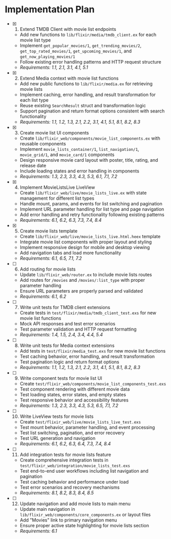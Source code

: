 # Implementation Plan

- [x] 1. Extend TMDB Client with movie list endpoints
  - Add new functions to `lib/flixir/media/tmdb_client.ex` for each movie list type
  - Implement `get_popular_movies/1`, `get_trending_movies/2`, `get_top_rated_movies/1`, `get_upcoming_movies/1`, and `get_now_playing_movies/1`
  - Follow existing error handling patterns and HTTP request structure
  - _Requirements: 1.1, 2.1, 3.1, 4.1, 5.1_

- [x] 2. Extend Media context with movie list functions
  - Add new public functions to `lib/flixir/media.ex` for retrieving movie lists
  - Implement caching, error handling, and result transformation for each list type
  - Reuse existing `SearchResult` struct and transformation logic
  - Support pagination and return format options consistent with search functionality
  - _Requirements: 1.1, 1.2, 1.3, 2.1, 2.2, 3.1, 4.1, 5.1, 8.1, 8.2, 8.3_

- [x] 3. Create movie list UI components
  - Create `lib/flixir_web/components/movie_list_components.ex` with reusable components
  - Implement `movie_lists_container/1`, `list_navigation/1`, `movie_grid/1`, and `movie_card/1` components
  - Design responsive movie card layout with poster, title, rating, and release date
  - Include loading states and error handling in components
  - _Requirements: 1.3, 2.3, 3.3, 4.3, 5.3, 6.1, 7.1, 7.2_

- [x] 4. Implement MovieListsLive LiveView
  - Create `lib/flixir_web/live/movie_lists_live.ex` with state management for different list types
  - Handle mount, params, and events for list switching and pagination
  - Implement URL parameter handling for list type and page navigation
  - Add error handling and retry functionality following existing patterns
  - _Requirements: 6.1, 6.2, 6.3, 7.3, 7.4, 8.4_

- [x] 5. Create movie lists template
  - Create `lib/flixir_web/live/movie_lists_live.html.heex` template
  - Integrate movie list components with proper layout and styling
  - Implement responsive design for mobile and desktop viewing
  - Add navigation tabs and load more functionality
  - _Requirements: 6.1, 6.5, 7.1, 7.2_

- [ ] 6. Add routing for movie lists
  - Update `lib/flixir_web/router.ex` to include movie lists routes
  - Add routes for `/movies` and `/movies/:list_type` with proper parameter handling
  - Ensure URL parameters are properly parsed and validated
  - _Requirements: 6.1, 6.2_

- [ ] 7. Write unit tests for TMDB client extensions
  - Create tests in `test/flixir/media/tmdb_client_test.exs` for new movie list functions
  - Mock API responses and test error scenarios
  - Test parameter validation and HTTP request formatting
  - _Requirements: 1.4, 1.5, 2.4, 3.4, 4.4, 5.4_

- [ ] 8. Write unit tests for Media context extensions
  - Add tests in `test/flixir/media_test.exs` for new movie list functions
  - Test caching behavior, error handling, and result transformation
  - Test pagination logic and return format options
  - _Requirements: 1.1, 1.2, 1.3, 2.1, 2.2, 3.1, 4.1, 5.1, 8.1, 8.2, 8.3_

- [ ] 9. Write component tests for movie list UI
  - Create `test/flixir_web/components/movie_list_components_test.exs`
  - Test component rendering with different movie data
  - Test loading states, error states, and empty states
  - Test responsive behavior and accessibility features
  - _Requirements: 1.3, 2.3, 3.3, 4.3, 5.3, 6.5, 7.1, 7.2_

- [ ] 10. Write LiveView tests for movie lists
  - Create `test/flixir_web/live/movie_lists_live_test.exs`
  - Test mount behavior, parameter handling, and event processing
  - Test list switching, pagination, and error recovery
  - Test URL generation and navigation
  - _Requirements: 6.1, 6.2, 6.3, 6.4, 7.3, 7.4, 8.4_

- [ ] 11. Add integration tests for movie lists feature
  - Create comprehensive integration tests in `test/flixir_web/integration/movie_lists_test.exs`
  - Test end-to-end user workflows including list navigation and pagination
  - Test caching behavior and performance under load
  - Test error scenarios and recovery mechanisms
  - _Requirements: 8.1, 8.2, 8.3, 8.4, 8.5_

- [ ] 12. Update navigation and add movie lists to main menu
  - Update main navigation in `lib/flixir_web/components/core_components.ex` or layout files
  - Add "Movies" link to primary navigation menu
  - Ensure proper active state highlighting for movie lists section
  - _Requirements: 6.1_